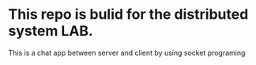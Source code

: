 # This repo is bulid for the distributed system LAB. 
This is a chat app between server and client by using socket programing 

